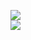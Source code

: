 [![](https://img.shields.io/badge/Made%20With-Github%20Spray-lightgrey.svg?style=for-the-badge&logo=github)](https://github.com/Annihil/github-spray#27216)  
[![](https://i.imgur.com/2DrTn0Z.gif)](https://github.com/Annihil/github-spray)
